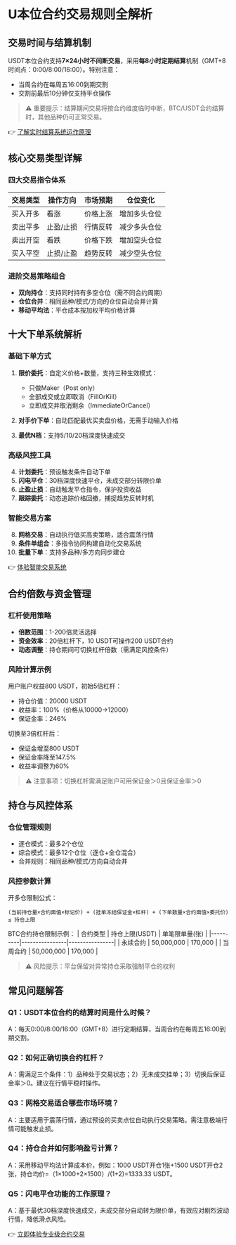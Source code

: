 # U本位合约交易规则全解析

## 交易时间与结算机制

USDT本位合约支持**7×24小时不间断交易**，采用**每8小时定期结算**机制（GMT+8时间点：0:00/8:00/16:00）。特别注意：
- 当周合约在每周五16:00到期交割
- 交割前最后10分钟仅支持平仓操作

> ⚠️ 重要提示：结算期间交易将按合约维度临时中断，BTC/USDT合约结算时，其他品种仍可正常交易。

👉 [了解实时结算系统运作原理](https://bit.ly/okx_welcome)

## 核心交易类型详解

### 四大交易指令体系
| 交易类型     | 操作方向 | 市场预期   | 仓位变化     |
|--------------|----------|------------|--------------|
| 买入开多     | 看涨     | 价格上涨   | 增加多头仓位 |
| 卖出平多     | 止盈/止损| 行情反转   | 减少多头仓位 |
| 卖出开空     | 看跌     | 价格下跌   | 增加空头仓位 |
| 买入平空     | 止损/止盈| 趋势反转   | 减少空头仓位 |

### 进阶交易策略组合
- **双向持仓**：支持同时持有多空仓位（需不同合约周期）
- **仓位合并**：相同品种/模式/方向的仓位自动合并计算
- **移动平均法**：平仓成本按加权平均价格计算

## 十大下单系统解析

### 基础下单方式
1. **限价委托**：自定义价格+数量，支持三种生效模式：
   - 只做Maker（Post only）
   - 全部成交或立即取消（FillOrKill）
   - 立即成交并取消剩余（ImmediateOrCancel）

2. **对手价下单**：自动匹配最优买卖盘价格，无需手动输入价格

3. **最优N档**：支持5/10/20档深度快速成交

### 高级风控工具
4. **计划委托**：预设触发条件自动下单
5. **闪电平仓**：30档深度快速平仓，未成交部分转限价单
6. **止盈止损**：自动触发平仓指令，保护投资收益
7. **跟踪委托**：动态追踪价格回撤，捕捉趋势反转时机

### 智能交易方案
8. **网格交易**：自动执行低买高卖策略，适合震荡行情
9. **条件单组合**：多指令协同构建自动化交易系统
10. **批量下单**：支持多品种/多方向同步建仓

👉 [体验智能交易系统](https://bit.ly/okx_welcome)

## 合约倍数与资金管理

### 杠杆使用策略
- **倍数范围**：1-200倍灵活选择
- **资金效率**：20倍杠杆下，10 USDT可操作200 USDT合约
- **动态调整**：持仓期间可切换杠杆倍数（需满足风控条件）

### 风险计算示例
用户账户权益800 USDT，初始5倍杠杆：
- 持仓价值：20000 USDT
- 收益率：100%（价格从10000→12000）
- 保证金率：246%

切换至3倍杠杆后：
- 保证金增至800 USDT
- 保证金率降至147.5%
- 收益率调整为60%

> ⚠️ 注意事项：切换杠杆需满足账户可用保证金＞0且保证金率＞0

## 持仓与风控体系

### 仓位管理规则
- 逐仓模式：最多2个仓位
- 综合模式：最多12个仓位（逐仓+全仓混合）
- 合并规则：相同品种/模式/方向自动合并

### 风控参数计算
开多仓限制公式：
```
(当前持仓量×合约面值×标记价) + (挂单冻结保证金×杠杆) + (下单数量×合约面值×委托价) ≤ 持仓上限
```

BTC合约持仓限制示例：
| 合约类型 | 持仓上限(USDT) | 单笔限单量(张) |
|----------|----------------|----------------|
| 永续合约 | 50,000,000     | 170,000        |
| 当周合约 | 50,000,000     | 170,000        |

> ⚠️ 风险提示：平台保留对异常持仓采取强制平仓的权利

## 常见问题解答

### Q1：USDT本位合约的结算时间是什么时候？
A：每天0:00/8:00/16:00（GMT+8）进行定期结算，当周合约在每周五16:00到期交割。

### Q2：如何正确切换合约杠杆？
A：需满足三个条件：1）品种处于交易状态；2）无未成交挂单；3）切换后保证金率＞0。建议在行情平稳时操作。

### Q3：网格交易适合哪些市场环境？
A：主要适用于震荡行情，通过预设的买卖点位自动执行交易策略。需注意极端行情可能触发止损。

### Q4：持仓合并如何影响盈亏计算？
A：采用移动平均法计算成本价，例如：1000 USDT开仓1张+1500 USDT开仓2张，持仓均价=（1×1000+2×1500）/(1+2)=1333.33 USDT。

### Q5：闪电平仓功能的工作原理？
A：基于最优30档深度快速成交，未成交部分自动转为限价单，有效应对剧烈波动行情，降低滑点风险。

👉 [立即体验专业级合约交易](https://bit.ly/okx_welcome)